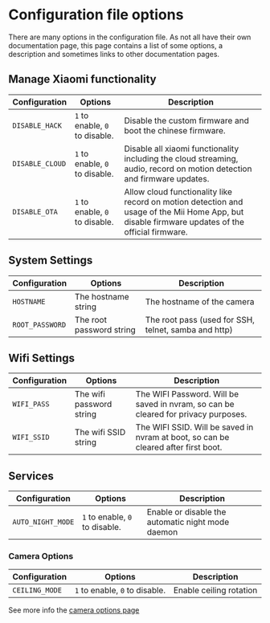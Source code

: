 # Configuration file options

There are many options in the configuration file. As not all have their own documentation page, 
this page contains a list of some options, a description and sometimes links to other documentation pages.

## Manage Xiaomi functionality

| Configuration   | Options                        | Description |
| ---             | ---                            | ---     |
| `DISABLE_HACK`  | `1` to enable, `0` to disable. | Disable the custom firmware and boot the chinese firmware. |
| `DISABLE_CLOUD` | `1` to enable, `0` to disable. | Disable all xiaomi functionality including the cloud streaming, audio, record on motion detection and firmware updates. |
| `DISABLE_OTA`   | `1` to enable, `0` to disable. | Allow cloud functionality like record on motion detection and usage of the Mii Home App, but disable firmware updates of the official firmware. |

## System Settings

| Configuration            | Options                        | Description |
| ---                      | ---                            | ---         |
| `HOSTNAME`               | The hostname string            | The hostname of the camera
| `ROOT_PASSWORD`          | The root password string       | The root pass (used for SSH, telnet, samba and http)

## Wifi Settings

| Configuration            | Options                        | Description |
| ---                      | ---                            | ---         |
| `WIFI_PASS`              | The wifi password string       | The WIFI Password. Will be saved in nvram, so can be cleared for privacy purposes. |
| `WIFI_SSID`              | The wifi SSID string           | The WIFI SSID. Will be saved in nvram at boot, so can be cleared after first boot. |


## Services

| Configuration            | Options                        | Description |
| ---                      | ---                            | ---         |
| `AUTO_NIGHT_MODE`        | `1` to enable, `0` to disable. | Enable or disable the automatic night mode daemon |


### Camera Options

| Configuration            | Options                        | Description |
| ---                      | ---                            | ---         |
| `CEILING_MODE`           | `1` to enable, `0` to disable. | Enable ceiling rotation |


See more info the [camera options page](/Camera-Options)
